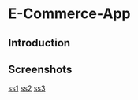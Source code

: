 # E-Commerce-App
## Introduction ##

## Screenshots ##
[ss1]("SS/ss1.png")
[ss2]("SS/ss2.png")
[ss3]("SS/ss3.png")
